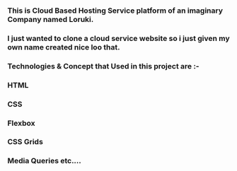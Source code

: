 ### This is Cloud Based Hosting Service platform of an imaginary Company named Loruki.

### I just wanted to clone a cloud service website so i just given my own name created nice loo that.

### Technologies & Concept that Used in this project are :-

### HTML

### CSS

### Flexbox

### CSS Grids

### Media Queries etc....
